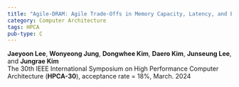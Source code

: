 ```yaml
---
title: "Agile-DRAM: Agile Trade-Offs in Memory Capacity, Latency, and Energy for Data Centers"
category: Computer Architecture
tags: HPCA
pub-type: C
---
```


**Jaeyoon Lee**, **Wonyeong Jung**, **Dongwhee Kim**, **Daero Kim**, **Junseung Lee**, and **Jungrae Kim**<br>
The 30th IEEE International Symposium on High Performance Computer Architecture (**HPCA-30**), acceptance rate = 18%, March. 2024

